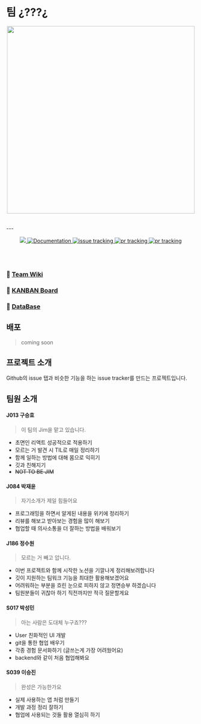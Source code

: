 # 팀 ¿???¿
<p align="middle">
    <img src='https://www.flaticon.com/svg/static/icons/svg/1587/1587562.svg' width=500px>
</p>

<br>
--- 
<p align="middle">
<!-- tag -->
  <a href="https://github.com/boostcamp-2020/IssueTracker-12/releases" target="_blank">
    <img src="https://img.shields.io/github/v/release/boostcamp-2020/IssueTracker-12" />
  </a>
<!-- doc -->
  <a href="https://github.com/boostcamp-2020/IssueTracker-12/wiki" target="_blank">
    <img alt="Documentation" src="https://img.shields.io/badge/documentation-yes-brightgreen.svg" />
  </a>
<!-- issue -->
  <a href="https://github.com/boostcamp-2020/IssueTracker-12/issues">
    <img alt="issue tracking" src="https://img.shields.io/github/issues/boostcamp-2020/IssueTracker-12"/>
  </a>
<!-- pr -->
  <a href="https://github.com/boostcamp-2020/IssueTracker-12/pulls">
    <img alt="pr tracking" src="https://img.shields.io/github/issues-pr/boostcamp-2020/IssueTracker-12"/>
  </a>
<!-- travis build status -->
  <a href="https://travis-ci.org/boostcamp-2020/IssueTracker-12/">
    <img alt="pr tracking" src="https://travis-ci.org/boostcamp-2020/IssueTracker-12.svg?branch=master"/>
  </a>
</p>
<br>
<br>

### 📍 [Team Wiki](https://github.com/boostcamp-2020/IssueTracker-12/wiki)

### 📍 [KANBAN Board](https://github.com/boostcamp-2020/IssueTracker-12/projects)

### 📍 [DataBase](https://github.com/boostcamp-2020/IssueTracker-12/wiki/DB-ERD,--CRUD-API-%EA%B3%84%ED%9A%8D)

## 배포
> coming soon

## 프로젝트 소개
Github의 issue 탭과 비슷한 기능을 하는 issue tracker를 만드는 프로젝트입니다.



## 팀원 소개

#### J013 구승효
> 이 팀의 Jim을 맡고 있습니다.

- 초면인 리액트 성공적으로 적용하기
- 모르는 거 발견 시 TIL로 매일 정리하기
- 함께 일하는 방법에 대해 몸으로 익히기
- 깃과 친해지기
- ~~NOT TO BE JIM~~

#### J084 박재윤
> 자기소개가 제일 힘들어요

- 프로그래밍을 하면서 알게된 내용을 위키에 정리하기
- 리뷰를 해보고 받아보는 경험을 많이 해보기
- 협업할 때 의사소통을 더 잘하는 방법을 배워보기

#### J186 정수원
> 모르는 거 빼고 압니다. 
- 이번 프로젝트와 함께 시작한 노션을 기깔나게 정리해보려합니다
- 깃이 지원하는 팀워크 기능을 최대한 활용해보겠어요
- 어려워하는 부분을 흐린 눈으로 피하지 않고 정면승부 하겠습니다 
- 팀원분들이 귀찮아 하기 직전까지만 적극 질문할게요


#### S017 박성민
> 아는 사람은 도대체 누구죠???
- User 친화적인 UI 개발
- git을 통한 협업 배우기
- 각종 경험 문서화하기 (글쓰는게 가장 어려웠어요)
- backend와 같이 처음 협업해봐요

#### S039 이승진
> 완성은 가능한가요
- 실제 사용하는 앱 처럼 만들기
- 개발 과정 정리 잘하기
- 협업에 사용되는 것들 활용 열심히 하기
